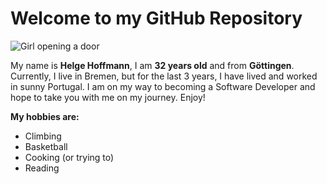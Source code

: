 # Welcome to my GitHub Repository

![Girl opening a door](https://www.gettyimages.de/detail/foto/cute-little-girl-peeks-around-a-front-door-and-lizenzfreies-bild/1391266019)

My name is <b>Helge Hoffmann</b>, I am <b>32 years old</b> and from <b>Göttingen</b>. 
Currently, I live in Bremen, but for the last 3 years, I have lived and worked in sunny Portugal.  I am on my way to becoming a Software Developer and hope to take you with me on my journey. Enjoy!

**My hobbies are:**
- Climbing
- Basketball
- Cooking (or trying to)
- Reading



